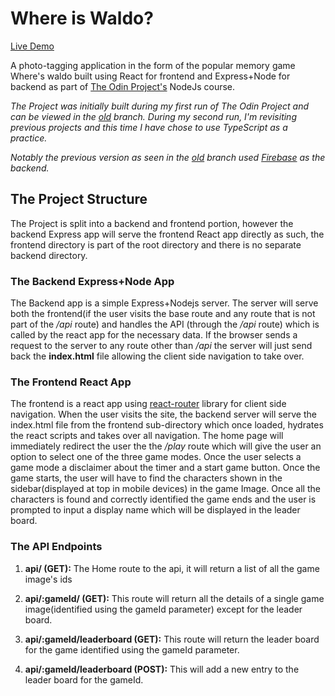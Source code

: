 # Where is Waldo?

[Live Demo]()

A photo-tagging application in the form of the popular memory game Where's waldo built using React for frontend and Express+Node for backend as part of [The Odin Project's](https://www.theodinproject.com) NodeJs course.

_The Project was initially built during my first run of The Odin Project and can be viewed in the [old](https://github.com/Ashish-Krishna-K/where-is-waldo/tree/old) branch. During my second run, I'm revisiting previous projects and this time I have chose to use TypeScript as a practice._

_Notably the previous version as seen in the [old](https://github.com/Ashish-Krishna-K/where-is-waldo/tree/old) branch used [Firebase](https://firebase.google.com/) as the backend._

## The Project Structure

The Project is split into a backend and frontend portion, however the backend Express app will serve the frontend React app directly as such, the frontend directory is part of the root directory and there is no separate backend directory.

### The Backend Express+Node App

The Backend app is a simple Express+Nodejs server. The server will serve both the frontend(if the user visits the base route and any route that is not part of the _/api_ route) and handles the API (through the _/api_ route) which is called by the react app for the necessary data. If the browser sends a request to the server to any route other than _/api_ the server will just send back the **index.html** file allowing the client side navigation to take over.

### The Frontend React App

The frontend is a react app using [react-router](https://reactrouter.com/en/main) library for client side navigation. When the user visits the site, the backend server will serve the index.html file from the frontend sub-directory which once loaded, hydrates the react scripts and takes over all navigation. The home page will immediately redirect the user the the _/play_ route which will give the user an option to select one of the three game modes. Once the user selects a game mode a disclaimer about the timer and a start game button. Once the game starts, the user will have to find the characters shown in the sidebar(displayed at top in mobile devices) in the game Image. Once all the characters is found and correctly identified the game ends and the user is prompted to input a display name which will be displayed in the leader board.

### The API Endpoints

1. **api/ (GET):** The Home route to the api, it will return a list of all the game image's ids

1. **api/:gameId/ (GET):** This route will return all the details of a single game image(identified using the gameId parameter) except for the leader board.

1. **api/:gameId/leaderboard (GET):** This route will return the leader board for the game identified using the gameId parameter.

1. **api/:gameId/leaderboard (POST):** This will add a new entry to the leader board for the gameId.
